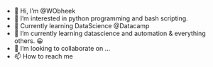- 👋 Hi, I’m @WObheek
- 👀 I’m interested in python programming and bash scripting.
- 🧪 Currently learning DataScience @Datacamp
- 🌱 I’m currently learning datascience and automation & everything others. 😀
- 💞️ I’m looking to collaborate on ...
- 📫 How to reach me 

<!---
WObheek/WObheek is a ✨ special ✨ repository because its `README.md` (this file) appears on your GitHub profile.
You can click the Preview link to take a look at your changes.
--->
